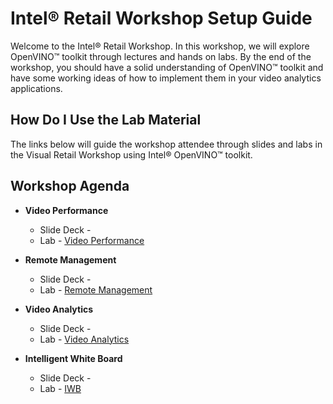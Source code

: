 # Intel® Retail Workshop Setup Guide
Welcome to the Intel® Retail Workshop. In this workshop, we will explore  OpenVINO™ toolkit through lectures and hands on labs. By the end of the workshop, you should have a solid understanding of OpenVINO™ toolkit and have some working ideas of how to implement them in your video analytics applications.
## How Do I Use the Lab Material
The links below will guide the workshop attendee through slides and labs in the Visual Retail Workshop using Intel® OpenVINO™ toolkit.

## Workshop Agenda
<!-- * **Setup and deployment**
    - Slide Deck -
    - Lab - [Setup and deployment](./Setup_and_deployment.md)-->


* **Video Performance**
  - Slide Deck -
  - Lab - [Video Performance](./Video_Performance/README>md)


* **Remote Management**
  - Slide Deck -
  - Lab - [Remote Management](./Remote_Management/README.md)


* **Video Analytics**
    - Slide Deck -
    - Lab - [Video Analytics](./Video_Analytics/README.md)

* **Intelligent White Board**
    - Slide Deck -
    - Lab - [IWB](./IWB/IntelUnitePluginDevelopment.md)
